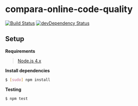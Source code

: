 # compara-online-code-quality

[![Build Status](https://travis-ci.org/danielrohers/compara-online-code-quality.svg?branch=master)](https://travis-ci.org/danielrohers/compara-online-code-quality)
[![devDependency Status](https://david-dm.org/danielrohers/compara-online-code-quality/dev-status.svg)](https://david-dm.org/danielrohers/compara-online-code-quality#info=devDependencies)
## Setup

**Requirements**

> [Node.js 4.x](https://nodejs.org)

**Install dependencies**
```bash
$ [sudo] npm install
```

**Testing**
```bash
$ npm test
```
